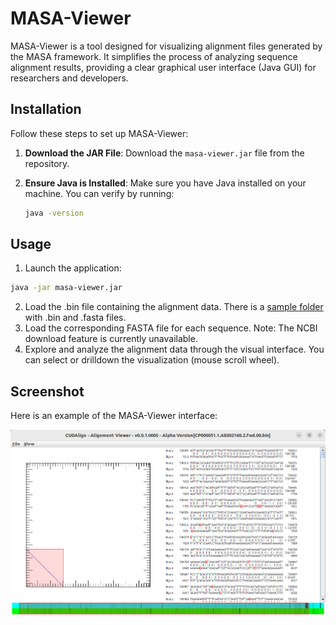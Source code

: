 # MASA-Viewer

MASA-Viewer is a tool designed for visualizing alignment files generated by the MASA framework. It simplifies the process of analyzing sequence alignment results, providing a clear graphical user interface (Java GUI) for researchers and developers.

## Installation

Follow these steps to set up MASA-Viewer:

1. **Download the JAR File**:
   Download the `masa-viewer.jar` file from the repository.

2. **Ensure Java is Installed**:
   Make sure you have Java installed on your machine. You can verify by running:
   ```bash
   java -version
   ```

## Usage

1. Launch the application:

```bash
java -jar masa-viewer.jar
```

2. Load the .bin file containing the alignment data. There is a [sample folder](tree/main/sample) with .bin and .fasta files.
3. Load the corresponding FASTA file for each sequence.
   Note: The NCBI download feature is currently unavailable.
4. Explore and analyze the alignment data through the visual interface. You can select or drilldown the visualization (mouse scroll wheel).


## Screenshot

Here is an example of the MASA-Viewer interface:

![MASA-Viewer Screenshot](docs/screenshot.png)


